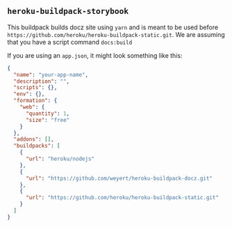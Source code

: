 ## `heroku-buildpack-storybook`

This buildpack builds docz site using `yarn` and is meant to be used before `https://github.com/heroku/heroku-buildpack-static.git`.
We are assuming that you have a script command `docs:build`

If you are using an `app.json`, it might look something like this:

```JSON
{
  "name": "your-app-name",
  "description": "",
  "scripts": {},
  "env": {},
  "formation": {
    "web": {
      "quantity": 1,
      "size": "free"
    }
  },
  "addons": [],
  "buildpacks": [
    {
      "url": "heroku/nodejs"
    },
    {
      "url": "https://github.com/weyert/heroku-buildpack-docz.git"
    },
    {
      "url": "https://github.com/heroku/heroku-buildpack-static.git"
    }
  ]
}

```
